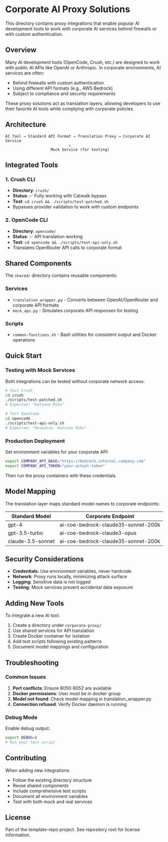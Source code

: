 # Corporate AI Proxy Solutions

This directory contains proxy integrations that enable popular AI development tools to work with corporate AI services behind firewalls or with custom authentication.

## Overview

Many AI development tools (OpenCode, Crush, etc.) are designed to work with public AI APIs like OpenAI or Anthropic. In corporate environments, AI services are often:
- Behind firewalls with custom authentication
- Using different API formats (e.g., AWS Bedrock)
- Subject to compliance and security requirements

These proxy solutions act as translation layers, allowing developers to use their favorite AI tools while complying with corporate policies.

## Architecture

```
AI Tool → Standard API Format → Translation Proxy → Corporate AI Service
                            ↓
                    Mock Service (for testing)
```

## Integrated Tools

### 1. Crush CLI
- **Directory**: `crush/`
- **Status**: ✅ Fully working with Catwalk bypass
- **Test**: `cd crush && ./scripts/test-patched.sh`
- Bypasses provider validation to work with custom endpoints

### 2. OpenCode CLI
- **Directory**: `opencode/`
- **Status**: ✅ API translation working
- **Test**: `cd opencode && ./scripts/test-api-only.sh`
- Translates OpenRouter API calls to corporate format

## Shared Components

The `shared/` directory contains reusable components:

### Services
- `translation_wrapper.py` - Converts between OpenAI/OpenRouter and corporate API formats
- `mock_api.py` - Simulates corporate API responses for testing

### Scripts
- `common-functions.sh` - Bash utilities for consistent output and Docker operations

## Quick Start

### Testing with Mock Services

Both integrations can be tested without corporate network access:

```bash
# Test Crush
cd crush
./scripts/test-patched.sh
# Expected: "Hatsune Miku"

# Test OpenCode
cd opencode
./scripts/test-api-only.sh
# Expected: "Response: Hatsune Miku"
```

### Production Deployment

Set environment variables for your corporate API:

```bash
export COMPANY_API_BASE="https://bedrock.internal.company.com"
export COMPANY_API_TOKEN="your-actual-token"
```

Then run the proxy containers with these credentials.

## Model Mapping

The translation layer maps standard model names to corporate endpoints:

| Standard Model | Corporate Endpoint |
|----------------|-------------------|
| gpt-4 | ai-coe-bedrock-claude35-sonnet-200k |
| gpt-3.5-turbo | ai-coe-bedrock-claude3-opus |
| claude-3.5-sonnet | ai-coe-bedrock-claude35-sonnet-200k |

## Security Considerations

- **Credentials**: Use environment variables, never hardcode
- **Network**: Proxy runs locally, minimizing attack surface
- **Logging**: Sensitive data is not logged
- **Testing**: Mock services prevent accidental data exposure

## Adding New Tools

To integrate a new AI tool:

1. Create a directory under `corporate-proxy/`
2. Use shared services for API translation
3. Create Docker container for isolation
4. Add test scripts following existing patterns
5. Document model mappings and configuration

## Troubleshooting

### Common Issues

1. **Port conflicts**: Ensure 8050-8052 are available
2. **Docker permissions**: User must be in docker group
3. **Model not found**: Check model mapping in translation_wrapper.py
4. **Connection refused**: Verify Docker daemon is running

### Debug Mode

Enable debug output:
```bash
export DEBUG=1
# Run your test script
```

## Contributing

When adding new integrations:
- Follow the existing directory structure
- Reuse shared components
- Include comprehensive test scripts
- Document all environment variables
- Test with both mock and real services

## License

Part of the template-repo project. See repository root for license information.
